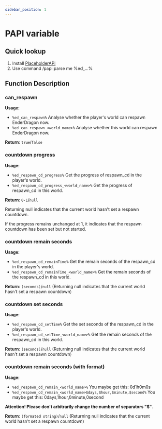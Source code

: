 ```yaml
---
sidebar_position: 1
---
```

# PAPI variable

## Quick lookup
1. Install [PlaceholderAPI](https://www.spigotmc.org/resources/placeholderapi.6245/)
2. Use command /papi parse me %ed_...%

## Function Description

### can_respawn
**Usage**: 
* `%ed_can_respawn%` Analyse whether the player's world can respawn EnderDragon now.
* `%ed_can_respawn_<world_name>%` Analyse whether this world can respawn EnderDragon now.

**Return**: `true`/`false`

### countdown progress
**Usage**: 
* `%ed_respawn_cd_progress%` Get the progress of respawn_cd in the player's world.
* `%ed_respawn_cd_progress_<world_name>%` Get the progress of respawn_cd in this world.

**Return**: `0-1`/`null`

Returning null indicates that the current world hasn't set a respawn countdown.

If the progress remains unchanged at 1, it indicates that the respawn countdown has been set but not started.

### countdown remain seconds
**Usage**: 
* `%ed_respawn_cd_remainTime%` Get the remain seconds of the respawn_cd in the player's world.
* `%ed_respawn_cd_remainTime_<world_name>%` Get the remain seconds of the respawn_cd in this world.

**Return**: `(seconds)`/`null` (Returning null indicates that the current world hasn't set a respawn countdown)

### countdown set seconds
**Usage**: 
* `%ed_respawn_cd_setTime%` Get the set seconds of the respawn_cd in the player's world.
* `%ed_respawn_cd_setTime_<world_name>%` Get the remain seconds of the respawn_cd in this world.

**Return**: `(seconds)`/`null` (Returning null indicates that the current world hasn't set a respawn countdown)

### countdown remain seconds (with format)
**Usage**: 
* `%ed_respawn_cd_remain_<world_name>%` You maybe get this: 0d1h0m0s
* `%ed_respawn_cd_remain_<world_name>$days,$hour,$minute,$second%` You maybe get this: 0days,1hour,0minute,0second

**Attention! Please don't arbitrarily change the number of separators "$".**

**Return**: `(formated string)`/`null` (Returning null indicates that the current world hasn't set a respawn countdown)
